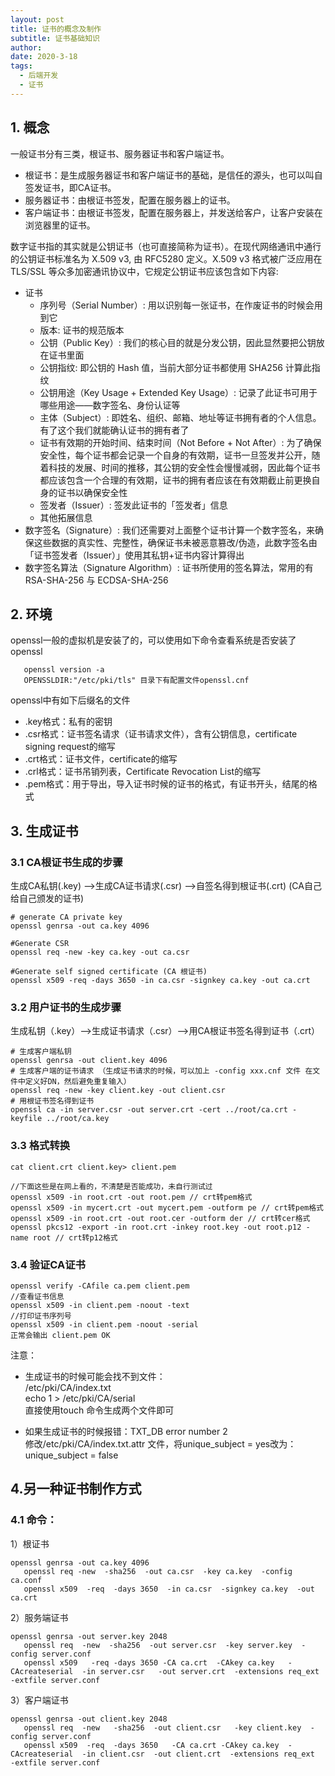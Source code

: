 ```yaml
---
layout: post
title: 证书的概念及制作
subtitle: 证书基础知识
author:
date: 2020-3-18
tags: 
  - 后端开发
  - 证书
---
```


## 1. 概念
   一般证书分有三类，根证书、服务器证书和客户端证书。
- 根证书：是生成服务器证书和客户端证书的基础，是信任的源头，也可以叫自签发证书，即CA证书。
- 服务器证书：由根证书签发，配置在服务器上的证书。
- 客户端证书：由根证书签发，配置在服务器上，并发送给客户，让客户安装在浏览器里的证书。

数字证书指的其实就是公钥证书（也可直接简称为证书）。在现代网络通讯中通行的公钥证书标准名为 X.509 v3, 由 RFC5280 定义。X.509 v3 格式被广泛应用在 TLS/SSL 等众多加密通讯协议中，它规定公钥证书应该包含如下内容:
- 证书
  - 序列号（Serial Number）: 用以识别每一张证书，在作废证书的时候会用到它
  - 版本: 证书的规范版本
  - 公钥（Public Key）: 我们的核心目的就是分发公钥，因此显然要把公钥放在证书里面
  - 公钥指纹: 即公钥的 Hash 值，当前大部分证书都使用 SHA256 计算此指纹
  - 公钥用途（Key Usage + Extended Key Usage）: 记录了此证书可用于哪些用途——数字签名、身份认证等
  - 主体（Subject）: 即姓名、组织、邮箱、地址等证书拥有者的个人信息。有了这个我们就能确认证书的拥有者了
  - 证书有效期的开始时间、结束时间（Not Before + Not After）: 为了确保安全性，每个证书都会记录一个自身的有效期，证书一旦签发并公开，随着科技的发展、时间的推移，其公钥的安全性会慢慢减弱，因此每个证书都应该包含一个合理的有效期，证书的拥有者应该在有效期截止前更换自身的证书以确保安全性
  - 签发者（Issuer）: 签发此证书的「签发者」信息
  - 其他拓展信息
- 数字签名（Signature）: 我们还需要对上面整个证书计算一个数字签名，来确保这些数据的真实性、完整性，确保证书未被恶意篡改/伪造，此数字签名由「证书签发者（Issuer）」使用其私钥+证书内容计算得出
- 数字签名算法（Signature Algorithm）: 证书所使用的签名算法，常用的有 RSA-SHA-256 与 ECDSA-SHA-256

## 2. 环境
   openssl一般的虚拟机是安装了的，可以使用如下命令查看系统是否安装了openssl
````shell
   openssl version -a
   OPENSSLDIR:"/etc/pki/tls" 目录下有配置文件openssl.cnf
````
   openssl中有如下后缀名的文件
- .key格式：私有的密钥
- .csr格式：证书签名请求（证书请求文件），含有公钥信息，certificate signing request的缩写
- .crt格式：证书文件，certificate的缩写
- .crl格式：证书吊销列表，Certificate Revocation List的缩写
- .pem格式：用于导出，导入证书时候的证书的格式，有证书开头，结尾的格式

## 3. 生成证书

### 3.1 CA根证书生成的步骤

生成CA私钥(.key)  -->生成CA证书请求(.csr) -->自签名得到根证书(.crt) (CA自己给自己颁发的证书)
```
# generate CA private key
openssl genrsa -out ca.key 4096

#Generate CSR
openssl req -new -key ca.key -out ca.csr

#Generate self signed certificate (CA 根证书)
openssl x509 -req -days 3650 -in ca.csr -signkey ca.key -out ca.crt
````

### 3.2 用户证书的生成步骤
生成私钥（.key）-->生成证书请求（.csr）-->用CA根证书签名得到证书（.crt）

```shell
# 生成客户端私钥
openssl genrsa -out client.key 4096
# 生成客户端的证书请求 （生成证书请求的时候，可以加上 -config xxx.cnf 文件 在文件中定义好DN，然后避免重复输入）
openssl req -new -key client.key -out client.csr
# 用根证书签名得到证书
openssl ca -in server.csr -out server.crt -cert ../root/ca.crt -keyfile ../root/ca.key

```

### 3.3 格式转换
```shell
cat client.crt client.key> client.pem

//下面这些是在网上看的，不清楚是否能成功，未自行测试过
openssl x509 -in root.crt -out root.pem // crt转pem格式
openssl x509 -in mycert.crt -out mycert.pem -outform pe // crt转pem格式
openssl x509 -in root.crt -out root.cer -outform der // crt转cer格式
openssl pkcs12 -export -in root.crt -inkey root.key -out root.p12 -name root // crt转p12格式

```

### 3.4 验证CA证书
```shell
openssl verify -CAfile ca.pem client.pem
//查看证书信息
openssl x509 -in client.pem -noout -text
//打印证书序列号
openssl x509 -in client.pem -noout -serial
正常会输出 client.pem OK

```

注意：
- 生成证书的时候可能会找不到文件：  
/etc/pki/CA/index.txt  
echo 1 > /etc/pki/CA/serial  
直接使用touch 命令生成两个文件即可

- 如果生成证书的时候报错：TXT_DB error number 2  
修改/etc/pki/CA/index.txt.attr 文件，将unique_subject = yes改为： unique_subject = false

## 4.另一种证书制作方式
### 4.1 命令：
1）根证书
```shell
openssl genrsa -out ca.key 4096
   openssl req -new  -sha256  -out ca.csr  -key ca.key  -config ca.conf
   openssl x509  -req  -days 3650  -in ca.csr  -signkey ca.key  -out ca.crt
```
   
2）服务端证书
```shell
openssl genrsa -out server.key 2048
   openssl req  -new  -sha256  -out server.csr  -key server.key  -config server.conf
   openssl x509   -req -days 3650 -CA ca.crt  -CAkey ca.key   -CAcreateserial  -in server.csr   -out server.crt  -extensions req_ext  -extfile server.conf
```

3）客户端证书
```shell
openssl genrsa -out client.key 2048
   openssl req  -new   -sha256  -out client.csr   -key client.key  -config server.conf
   openssl x509  -req  -days 3650   -CA ca.crt -CAkey ca.key  -CAcreateserial  -in client.csr  -out client.crt  -extensions req_ext  -extfile server.conf 

```
